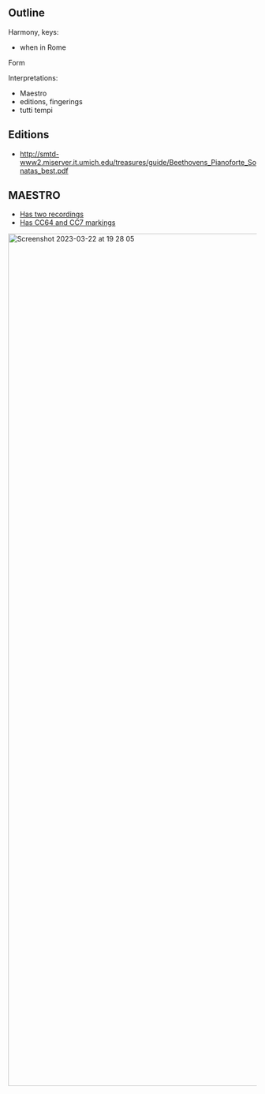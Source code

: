 Outline
---

Harmony, keys:
- when in Rome

Form

Interpretations:
- Maestro
- editions, fingerings
- tutti tempi

Editions
---
- http://smtd-www2.miserver.it.umich.edu/treasures/guide/Beethovens_Pianoforte_Sonatas_best.pdf

MAESTRO
---

- [Has two recordings](https://www.dropbox.com/sh/gl6g1uy4a3wq7zc/AADJXebCDD0qw1W-C_fC-egCa?dl=0)
- [Has CC64 and CC7 markings](https://hub.yamaha.com/pianos/p-acoustic/the-disklavier-piano-pedals/)


<img width="1728" alt="Screenshot 2023-03-22 at 19 28 05" src="https://user-images.githubusercontent.com/1491908/226954657-7ea7fd6f-eda4-4809-a4cf-5d13dfa2323c.png">
